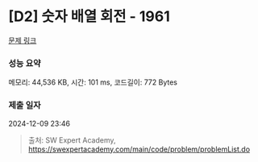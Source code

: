 # [D2] 숫자 배열 회전 - 1961 

[문제 링크](https://swexpertacademy.com/main/code/problem/problemDetail.do?contestProbId=AV5Pq-OKAVYDFAUq) 

### 성능 요약

메모리: 44,536 KB, 시간: 101 ms, 코드길이: 772 Bytes

### 제출 일자

2024-12-09 23:46



> 출처: SW Expert Academy, https://swexpertacademy.com/main/code/problem/problemList.do